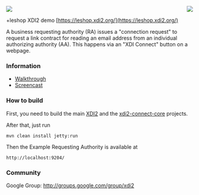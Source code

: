 <a href="http://projectdanube.org/" target="_blank"><img src="http://projectdanube.github.com/xdi2/images/projectdanube_logo.png" align="right"></a>
<img src="http://projectdanube.github.com/xdi2/images/logo64.png"><br>

 +leshop XDI2 demo [https://leshop.xdi2.org/](https://leshop.xdi2.org/)

A business requesting authority (RA) issues a "connection request" to request a link contract for reading an email address from an individual authorizing authority (AA). This happens via an "XDI Connect" button on a webpage.

### Information

* [Walkthrough](https://github.com/projectdanube/xdi2-connect-leshop/wiki/Walkthrough)
* [Screencast](https://github.com/projectdanube/xdi2-connect-leshop/wiki/Screencast)

### How to build

First, you need to build the main [XDI2](http://github.com/projectdanube/xdi2) and the 
[xdi2-connect-core](http://github.com/projectdanube/xdi2-connect-core) projects.

After that, just run

    mvn clean install jetty:run

Then the Example Requesting Authority is available at

	http://localhost:9204/

### Community

Google Group: http://groups.google.com/group/xdi2
